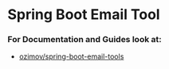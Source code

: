 # Spring Boot Email Tool

### For Documentation and Guides look at:

* [ozimov/spring-boot-email-tools](https://github.com/ozimov/spring-boot-email-tools/tree/master)